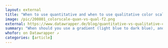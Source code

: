 ```yaml
---
layout: external
title: "When to use quantitative and when to use qualitative color scales"
image: /pic/200801_colorscale-quan-vs-qual-f2.png
external: https://www.datawrapper.de/blog/quantitative-vs-qualitative-color-scales
summary: "When should you use a gradient (light blue to dark blue), and when should you use hues (red, yellow, blue) when visualizing data?"
whofor: on Datawrapper ↗
categories: [article]
---
```

